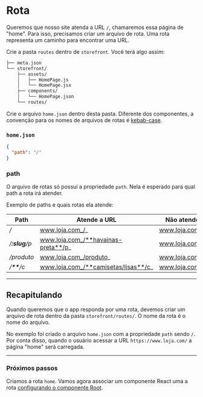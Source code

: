 # Rota

Queremos que nosso site atenda a URL `/`, chamaremos essa página de "home". Para isso, precisamos criar um arquivo de rota. Uma rota representa um caminho para encontrar uma URL.

Crie a pasta `routes` dentro de `storefront`. Você terá algo assim:

```sh
├── meta.json
└── storefront/
    ├── assets/
    │   ├── HomePage.js
    │   └── HomePage.jsx
    ├── components/
    │   └── HomePage.json
    └── routes/
```

Crie o arquivo `home.json` dentro desta pasta. Diferente dos componentes, a convenção para os nomes de arquivos de rotas é [kebab-case](http://c2.com/cgi/wiki?KebabCase).

### `home.json`

```json
{
  "path": "/"
}
```

### path

O arquivo de rotas só possui a propriedade `path`. Nela é esperado para qual path a rota irá atender.

Exemplo de paths e quais rotas ela atende:

Path | Atende a URL | Não atende a URL
---|---|---
_/_|www.loja.com_/_|www.loja.com/produto
_/**:slug**/p_|www.loja.com_/**havainas-preta**/p_|www.loja.com/produto
_/produto_|www.loja.com_/produto_|www.loja.com/p
_/**\*\***/c_|www.loja.com_/**camisetas/lisas**/c_|www.loja.com/contato

---

## Recapitulando

Quando queremos que o app responda por uma rota, devemos criar um arquivo de rota dentro da pasta `storefront/routes/`. O nome da rota é o nome do arquivo.

No exemplo foi criado o arquivo `home.json` com a propriedade `path` sendo `/`. Por conta disso, quando o usuário acessar a URL `https://www.loja.com/` a página "home" será carregada.

---

### Próximos passos

Criamos a rota `home`. Vamos agora associar um componente React uma a rota [configurando o componente Root](root.md).
